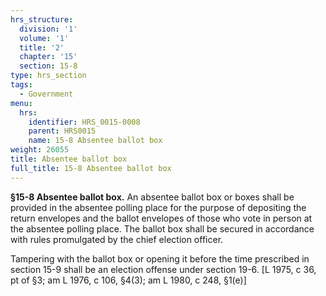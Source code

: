 ```yaml
---
hrs_structure:
  division: '1'
  volume: '1'
  title: '2'
  chapter: '15'
  section: 15-8
type: hrs_section
tags:
  - Government
menu:
  hrs:
    identifier: HRS_0015-0008
    parent: HRS0015
    name: 15-8 Absentee ballot box
weight: 26055
title: Absentee ballot box
full_title: 15-8 Absentee ballot box
---
```

**§15-8 Absentee ballot box.** An absentee ballot box or boxes shall be provided in the absentee polling place for the purpose of depositing the return envelopes and the ballot envelopes of those who vote in person at the absentee polling place. The ballot box shall be secured in accordance with rules promulgated by the chief election officer.

Tampering with the ballot box or opening it before the time prescribed in section 15-9 shall be an election offense under section 19-6\. [L 1975, c 36, pt of §3; am L 1976, c 106, §4(3); am L 1980, c 248, §1(e)]